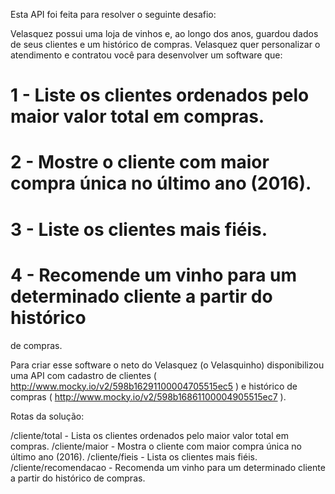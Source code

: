 Esta API foi feita para resolver o seguinte desafio:

Velasquez possui uma loja de vinhos e, ao longo dos anos, guardou dados de seus clientes e um histórico de compras. Velasquez quer personalizar o atendimento e contratou você para desenvolver um software que:

# 1 - Liste os clientes ordenados pelo maior valor total em compras.
# 2 - Mostre o cliente com maior compra única no último ano (2016).
# 3 - Liste os clientes mais fiéis.
# 4 - Recomende um vinho para um determinado cliente a partir do histórico
de compras.

Para criar esse software o neto do Velasquez (o Velasquinho) disponibilizou uma API com cadastro de clientes ( http://www.mocky.io/v2/598b16291100004705515ec5 ) e histórico de compras ( http://www.mocky.io/v2/598b16861100004905515ec7 ).


Rotas da solução: 

/cliente/total - Lista os clientes ordenados pelo maior valor total em compras.
/cliente/maior - Mostra o cliente com maior compra única no último ano (2016).
/cliente/fieis - Lista os clientes mais fiéis.
/cliente/recomendacao - Recomenda um vinho para um determinado cliente a partir do histórico
de compras.
